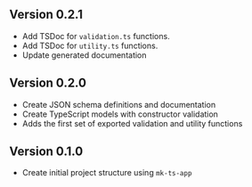 ## Version 0.2.1 
- Add TSDoc for `validation.ts` functions.
- Add TSDoc for `utility.ts` functions.
- Update generated documentation

## Version 0.2.0
- Create JSON schema definitions and documentation
- Create TypeScript models with constructor validation
- Adds the first set of exported validation and utility functions

## Version 0.1.0
- Create initial project structure using `mk-ts-app`